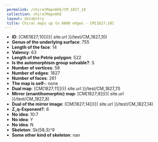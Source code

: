 ```yaml
--- 
 permalink: /chiralMaps6kE/CM_1827_10 
 collection: chiralMaps6kE
 layout: dataEntry
 title: Chiral maps up to 6000 edges - CM[1827;10]
---
```


- **ID**: [CM[1827;10]]({{ site.url }}/test/CM_1827_10)
- **Genus of the underlying surface**: 755
- **Length of the face**: 14
- **Valency**: 63
- **Length of the Petrie polygon**: 522
- **Is the automorphism group solvable?**: S
- **Number of vertices**: 58
- **Number of edges**: 1827
- **Number of faces**: 261
- **The map is self-**: none
- **Dual map**: [CM[1827;11]]({{ site.url }}/test/CM_1827_11)
- **Mirror (enantihomorphic) map**: [CM[1827;8]]({{ site.url }}/test/CM_1827_8)
- **Dual of the mirror image**: [CM[1827;14]]({{ site.url }}/test/CM_1827_14)
- **Z_q-Exponent?**: 6
- **No idea**:  10:7
- **No idea**: Y
- **No idea**: N
- **Skeleton**: Sk(58;3)^9
- **Some other kind of skeleton**: nan
